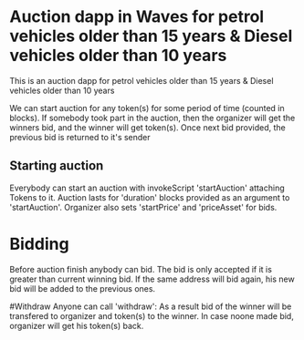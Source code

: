 # Auction dapp in Waves for petrol vehicles older than 15 years & Diesel vehicles older than 10 years

This is an auction dapp for petrol vehicles older than 15 years & Diesel vehicles older than 10 years

We can start auction for any token(s) for some period of time (counted in blocks).
If somebody took part in the auction, then the organizer will get the winners bid, and the winner will get token(s).
Once next bid provided, the previous bid is returned to it's sender

## Starting auction
Everybody can start an auction with invokeScript 'startAuction' attaching Tokens to it.
Auction lasts for 'duration' blocks provided as an argument to 'startAuction'.
Organizer also sets 'startPrice' and 'priceAsset' for bids.

# Bidding
Before auction finish anybody can bid. The bid is only accepted if it is greater than current winning bid.
If the same address will bid again, his new bid will be added to the previous ones.

#Withdraw
Anyone can call 'withdraw':
As a result bid of the winner will be transfered to organizer and token(s) to the winner.
In case noone made bid, organizer will get his token(s) back.